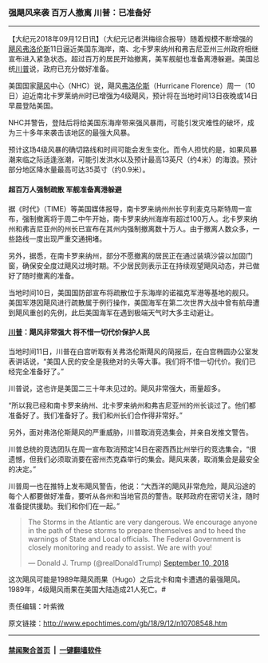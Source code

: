 ### 强飓风来袭 百万人撤离 川普：已准备好
------------------------

<p>【大纪元2018年09月12日讯】（大纪元记者洪梅综合报导）随着规模不断增强的<a href="http://www.epochtimes.com/gb/tag/%E9%A3%93%E9%A3%8E.html">飓风</a><a href="http://www.epochtimes.com/gb/tag/%E5%BC%97%E6%B4%9B%E4%BC%A6%E6%96%AF.html">弗洛伦斯</a>11日逼近美国东海岸，南、北卡罗来纳州和弗吉尼亚州三州政府相继宣布进入紧急状态。超过百万的居民开始撤离，美军舰艇也准备离港躲避。美国总统<a href="http://www.epochtimes.com/gb/tag/%E5%B7%9D%E6%99%AE.html">川普</a>说，政府已充分做好准备。</p>
<p>美国国家<a href="http://www.epochtimes.com/gb/tag/%E9%A3%93%E9%A3%8E.html">飓风</a>中心（NHC）说，飓风<a href="http://www.epochtimes.com/gb/tag/%E5%BC%97%E6%B4%9B%E4%BC%A6%E6%96%AF.html">弗洛伦斯</a>（Hurricane Florence）周一（10日）迫近南北卡罗莱纳州时已增强为4级飓风，预计将在当地时间13日夜晚或14日早晨登陆美国。</p>
<p>NHC并警告，登陆后将给美国东海岸带来强风暴雨，可能引发灾难性的破坏，成为三十多年来袭击该地区的最强大风暴。</p>
<p>预计这场4级风暴的确切路线和时间可能会发生变化。而令人担忧的是，如果风暴潮来临之际适逢涨潮，可能引发洪水以及预计最高13英尺（约4米）的海浪。预计部分地区降水量最高可达35英寸（约0.9米）。</p>
<h4>超百万人强制疏散 军舰准备离港躲避</h4>
<p>据《时代》（TIME）等美国媒体报导，南卡罗来纳州州长亨利麦克马斯特周一宣布，强制撤离将于周二中午开始，南卡罗来纳州海岸有超过100万人。北卡罗来纳州和弗吉尼亚州的州长已宣布在其州内强制撤离数十万人。由于撤离人数众多，一些路线一度出现严重交通拥堵。</p>
<p>另外，据悉，在南卡罗来纳州，部分不愿撤离的居民正在通过装填沙袋以加固门窗，确保安全度过飓风过境时期。不少居民则表示正在持续观望飓风动态，并已做好了随时撤离的准备。</p>
<p>当地时间10日，美国国防部宣布将疏散位于东海岸的诺福克军港等基地的舰只。美国军港因飓风进行疏散属于例行操作，美国海军在第二次世界大战中曾有航母遭到飓风重创的先例，此后美国海军在遇到极端天气时大多主动避让。</p>
<h4><a href="http://www.epochtimes.com/gb/tag/%E5%B7%9D%E6%99%AE.html">川普</a>：飓风非常强大 将不惜一切代价保护人民</h4>
<p>当地时间11日，川普在白宫听取有关弗洛伦斯飓风的简报后，在白宫椭圆办公室发表讲话说，“美国人民的安全是我绝对的头等大事。我们将不惜一切代价。我们已经完全准备好了。”</p>
<p>川普说，这也许是美国二三十年未见过的。飓风非常强大，雨量超多。</p>
<p>“所以我已经和南卡罗来纳州、北卡罗来纳州和弗吉尼亚州的州长谈过了。他们都准备好了。我们准备好了。我们和州长们合作得非常好。”</p>
<p>另外，面对弗洛伦斯飓风的严重威胁，川普取消竞选集会，并亲自发推文警告。</p>
<p>川普总统的竞选团队在周一宣布取消预定14日在密西西比州举行的竞选集会，“很遗憾，但我们必须取消要在密州杰克森举行的集会。飓风来袭，取消集会是最安全的决定。”</p>
<p>川普周一也在推特上发布飓风警告，他说：“大西洋的飓风非常危险，飓风沿途的每个人都要做好准备，要听从各州和当地官员的警告。联邦政府在密切关注，随时准备提供援助。我们和你们在一起。”</p>
<blockquote class="twitter-tweet" data-lang="en">
<p dir="ltr" lang="en">The Storms in the Atlantic are very dangerous. We encourage anyone in the path of these storms to prepare themselves and to heed the warnings of State and Local officials. The Federal Government is closely monitoring and ready to assist. We are with you!</p>
<p>— Donald J. Trump (@realDonaldTrump) <a href="https://twitter.com/realDonaldTrump/status/1039235839333679105?ref_src=twsrc%5Etfw">September 10, 2018</a></p></blockquote>
<p><script async src="https://platform.twitter.com/widgets.js" charset="utf-8"></script></p>
<p>这次飓风可能是1989年飓风雨果（Hugo）之后北卡和南卡遭遇的最强飓风。1989年，4级飓风雨果在美国大陆造成21人死亡。#</p>
<p>责任编辑：叶紫微</p>

原文链接：http://www.epochtimes.com/gb/18/9/12/n10708548.htm


------------------------
#### [禁闻聚合首页](https://github.com/gfw-breaker/banned-news/blob/master/README.md) &nbsp;|&nbsp;  [一键翻墙软件](https://github.com/gfw-breaker/nogfw/blob/master/README.md)